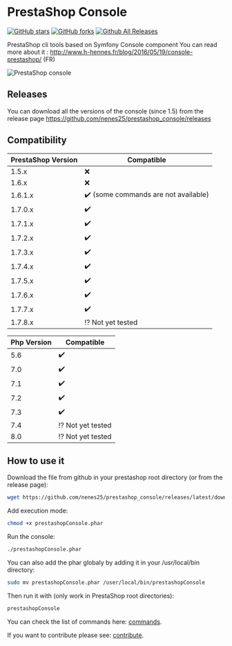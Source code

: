 # PrestaShop Console

[![GitHub stars](https://img.shields.io/github/stars/nenes25/prestashop_console)](https://github.com/nenes25/eicaptcha/stargazers)
[![GitHub forks](https://img.shields.io/github/forks/nenes25/prestashop_console)](https://github.com/nenes25/eicaptcha/network)
[![Github All Releases](https://img.shields.io/github/downloads/nenes25/prestashop_console/total.svg)]()

PrestaShop cli tools based on Symfony Console component
You can read more about it : http://www.h-hennes.fr/blog/2016/05/19/console-prestashop/ (FR)

![PrestaShop console](console.png?raw=true "PrestaShop console")

Releases
---

You can download all the versions of the console (since 1.5) from the release page https://github.com/nenes25/prestashop_console/releases

Compatibility
---

| PrestaShop Version | Compatible |
| ------------------ | -----------|
| 1.5.x | :x: |
| 1.6.x | :x: |
| 1.6.1.x | :heavy_check_mark: (some commands are not available)|
| 1.7.0.x | :heavy_check_mark: |
| 1.7.1.x | :heavy_check_mark: |
| 1.7.2.x | :heavy_check_mark: |
| 1.7.3.x | :heavy_check_mark: |
| 1.7.4.x | :heavy_check_mark: |
| 1.7.5.x | :heavy_check_mark: |
| 1.7.6.x | :heavy_check_mark: |
| 1.7.7.x | :heavy_check_mark: |
| 1.7.8.x | :interrobang: Not yet tested |

| Php Version | Compatible |
| ------ | -----------|
| 5.6 | :heavy_check_mark:|
| 7.0 | :heavy_check_mark: |
| 7.1 | :heavy_check_mark: |
| 7.2 | :heavy_check_mark: |
| 7.3| :heavy_check_mark: |
| 7.4 | :interrobang: Not yet tested |
| 8.0 | :interrobang: Not yet tested |

How to use it
---

Download the file from github in your prestashop root directory (or from the release page):

```bash
wget https://github.com/nenes25/prestashop_console/releases/latest/download/prestashopConsole.phar
```

Add execution mode:

```bash
chmod +x prestashopConsole.phar
```

Run the console:

```bash
./prestashopConsole.phar
```

You can also add the phar globaly by adding it in your /usr/local/bin directory:

```bash
sudo mv prestashopConsole.phar /user/local/bin/prestashopConsole
```

Then run it with (only work in PrestaShop root directories):

```bash
prestashopConsole
```

You can check the list of commands here: [commands](COMMANDS.md).

If you want to contribute please see: [contribute](CONTRIBUTE.md).

